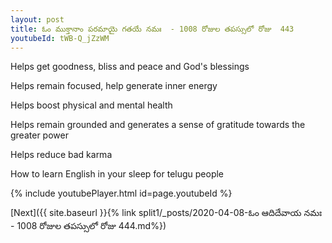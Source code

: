 ```yaml
---
layout: post
title: ఓం ముక్తానాం పరమాయై గతయే నమః  - 1008 రోజుల తపస్సులో రోజు  443
youtubeId: tWB-Q_jZzWM
---
```

 
 
Helps get goodness, bliss and peace and God's blessings
 
Helps remain focused, help generate inner energy 
 
Helps boost physical and mental health 
 
Helps remain grounded and generates a sense of gratitude towards the greater power 
 
Helps reduce bad karma
 
How to learn English in your sleep for telugu people
 
 
 
 


{% include youtubePlayer.html id=page.youtubeId %}
 
[Next]({{ site.baseurl }}{% link split1/_posts/2020-04-08-ఓం ఆదిదేవాయ నమః  - 1008 రోజుల తపస్సులో రోజు  444.md%})
 
